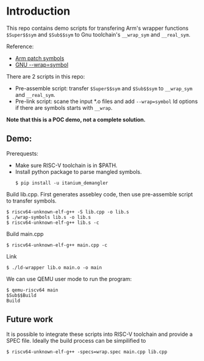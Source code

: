# Introduction

This repo contains demo scripts for transfering Arm's wrapper functions `$Super$$sym` and `$Sub$$sym` to Gnu toolchain's `__wrap_sym` and `__real_sym`.

Reference: 
* [Arm patch symbols](https://developer.arm.com/documentation/dui0474/i/accessing-and-managing-symbols-with-armlink/about-using--super---and--sub---to-patch-symbol-definitions)
* [GNU --wrap=symbol](https://ftp.gnu.org/old-gnu/Manuals/ld-2.9.1/html_node/ld_3.html#IDX183)

There are 2 scripts in this repo:

* Pre-assemble script: transfer `$Super$$sym` and `$Sub$$sym` to `__wrap_sym` and `__real_sym`.
* Pre-link script: scane the input *.o files and add `--wrap=symbol` ld options if there are symbols starts with `__wrap`.


**Note that this is a POC demo, not a complete solution.**


## Demo:

Prerequests:

* Make sure RISC-V toolchain is in $PATH.
* Install python package to parse mangled symbols.
  ```
  $ pip install -u itanium_demangler
  ```

Build lib.cpp. First generates assebley code, then use pre-assemble script to transfer symbols.
```
$ riscv64-unknown-elf-g++ -S lib.cpp -o lib.s
$ ./wrap-symbols lib.s -o lib.s
$ riscv64-unknown-elf-g++ lib.s -c
```

Build main.cpp
```
$ riscv64-unknown-elf-g++ main.cpp -c
```

Link
```
$ ./ld-wrapper lib.o main.o -o main
```

We can use QEMU user mode to run the program:

```
$ qemu-riscv64 main
$Sub$$Build
Build
```

## Future work
It is possible to integrate these scripts into RISC-V toolchain and provide a SPEC file.
Ideally the build process can be simpilified to

```
$ riscv64-unknown-elf-g++ -specs=wrap.spec main.cpp lib.cpp
```
